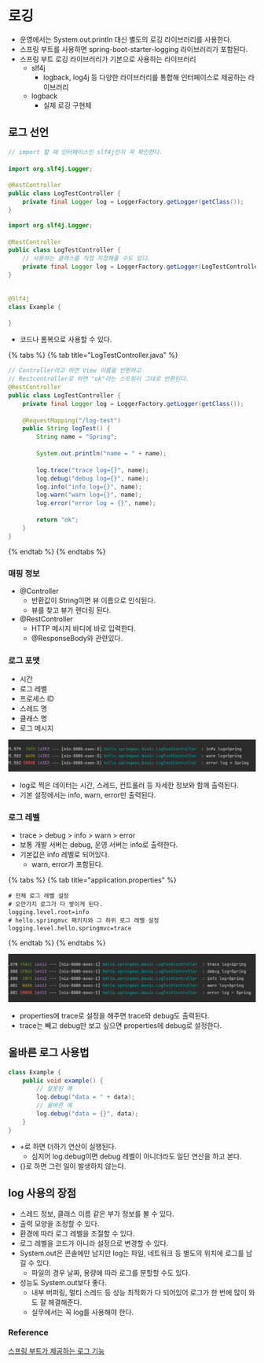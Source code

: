 # 로깅

- 운영에서는 System.out.println 대신 별도의 로깅 라이브러리를 사용한다.
- 스프링 부트를 사용하면 spring-boot-starter-logging 라이브러리가 포함된다.
- 스프링 부트 로깅 라이브러리가 기본으로 사용하는 라이브러리
    - slf4j
        - logback, log4j 등 다양한 라이브러리를 통합해 인터페이스로 제공하는 라이브러리
    - logback
        - 실제 로깅 구현체

## 로그 선언

```java
// import 할 때 인터페이스인 slf4j인지 꼭 확인한다.

import org.slf4j.Logger;

@RestController
public class LogTestController {
    private final Logger log = LoggerFactory.getLogger(getClass());
}

```

```java
import org.slf4j.Logger;

@RestController
public class LogTestController {
    // 사용하는 클래스를 직접 지정해줄 수도 있다.
    private final Logger log = LoggerFactory.getLogger(LogTestController.class);
}

```

```java

@Slf4j
class Example {

}
```

- 코드나 롬복으로 사용할 수 있다.

{% tabs %} {% tab title="LogTestController.java" %}

```java
// Controller라고 하면 View 이름을 반환하고
// Restcontroller로 하면 "ok"라는 스트링이 그대로 반환된다.
@RestController
public class LogTestController {
    private final Logger log = LoggerFactory.getLogger(getClass());

    @RequestMapping("/log-test")
    public String logTest() {
        String name = "Spring";

        System.out.println("name = " + name);

        log.trace("trace log={}", name);
        log.debug("debug log={}", name);
        log.info("info log={}", name);
        log.warn("warn log={}", name);
        log.error("error log = {}", name);

        return "ok";
    }
}
```

{% endtab %} {% endtabs %}

### 매핑 정보

- @Controller
    - 반환값이 String이면 뷰 이름으로 인식된다.
    - 뷰를 찾고 뷰가 렌더링 된다.
- @RestController
    - HTTP 메시지 바디에 바로 입력한다.
    - @ResponseBody와 관련있다.

### 로그 포맷

- 시간
- 로그 레벨
- 프로세스 ID
- 스레드 명
- 클래스 명
- 로그 메시지

![](../../.gitbook/assets/kimyounghan-spring-mvc/06/screenshot%202022-02-28%20오후%207.33.41.png)

- log로 찍은 데이터는 시간, 스레드, 컨트롤러 등 자세한 정보와 함께 출력된다.
- 기본 설정에서는 info, warn, error만 출력된다.

### 로그 레벨

- trace > debug > info > warn > error
- 보통 개발 서버는 debug, 운영 서버는 info로 출력한다.
- 기본값은 info 레벨로 되어있다.
    - warn, error가 포함된다.

{% tabs %} {% tab title="application.properties" %}

```properties
# 전체 로그 레벨 설정
# 오만가지 로그가 다 쌓이게 된다.
logging.level.root=info
# hello.springmvc 패키지와 그 하위 로그 레벨 설정
logging.level.hello.springmvc=trace
```

{% endtab %} {% endtabs %}

![](../../.gitbook/assets/kimyounghan-spring-mvc/06/screenshot%202022-02-28%20오후%207.35.41.png)

- properties에 trace로 설정을 해주면 trace와 debug도 출력된다.
- trace는 빼고 debug만 보고 싶으면 properties에 debug로 설정한다.

## 올바른 로그 사용법

```java
class Example {
    public void example() {
        // 잘못된 예
        log.debug("data = " + data);
        // 올바른 예
        log.debug("data = {}", data);
    }
}
```

- +로 하면 더하기 연산이 실행된다.
    - 심지어 log.debug이면 debug 레벨이 아니더라도 일단 연산을 하고 본다.
- {}로 하면 그런 일이 발생하지 않는다.

## log 사용의 장점

- 스레드 정보, 클래스 이름 같은 부가 정보를 볼 수 있다.
- 출력 모양을 조정할 수 있다.
- 환경에 따라 로그 레벨을 조절할 수 있다.
- 로그 레벨을 코드가 아니라 설정으로 변경할 수 있다.
- System.out은 콘솔에만 남지만 log는 파일, 네트워크 등 별도의 위치에 로그를 남길 수 있다.
    - 파일의 경우 날짜, 용량에 따라 로그를 분할할 수도 있다.
- 성능도 System.out보다 좋다.
    - 내부 버퍼링, 멀티 스레드 등 성능 최적화가 다 되어있어 로그가 한 번에 많이 와도 잘 해결해준다.
    - 실무에서는 꼭 log를 사용해야 한다.

### Reference

[스프링 부트가 제공하는 로그 기능](https://docs.spring.io/spring-boot/docs/current/reference/html/spring-boot-features.html#boot-features-logging)